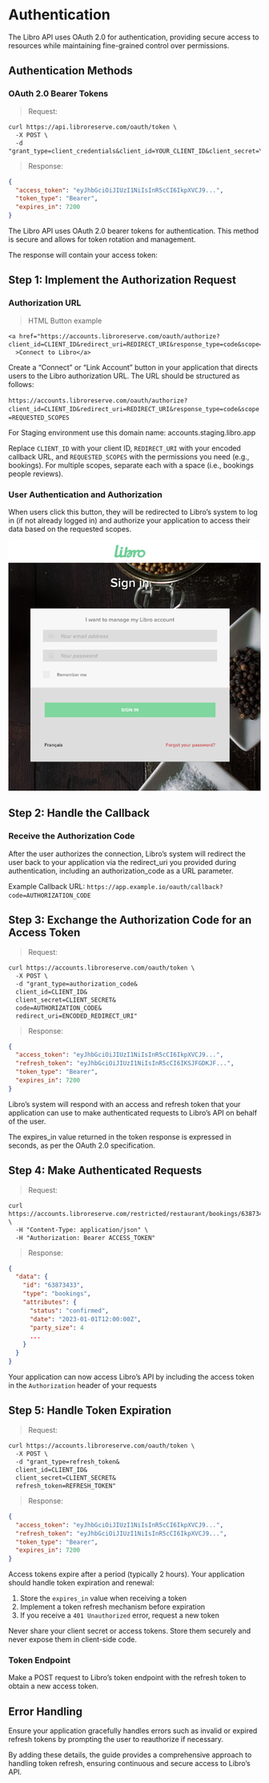 # Authentication

The Libro API uses OAuth 2.0 for authentication, providing secure access to resources while maintaining fine-grained control over permissions.

## Authentication Methods

### OAuth 2.0 Bearer Tokens


> Request:

```shell
curl https://api.libroreserve.com/oauth/token \
  -X POST \
  -d "grant_type=client_credentials&client_id=YOUR_CLIENT_ID&client_secret=YOUR_CLIENT_SECRET"
```


> Response:

```json
{
  "access_token": "eyJhbGciOiJIUzI1NiIsInR5cCI6IkpXVCJ9...",
  "token_type": "Bearer",
  "expires_in": 7200
}
```

The Libro API uses OAuth 2.0 bearer tokens for authentication. This method is secure and allows for token rotation and management.

The response will contain your access token:

## Step 1: Implement the Authorization Request

### Authorization URL

> HTML Button example

```shell
<a href="https://accounts.libroreserve.com/oauth/authorize?client_id=CLIENT_ID&redirect_uri=REDIRECT_URI&response_type=code&scope=REQUESTED_SCOPES"
  >Connect to Libro</a>
```

Create a “Connect” or “Link Account” button in your application that directs users to the Libro authorization URL. The URL should be structured as follows:

`https://accounts.libroreserve.com/oauth/authorize?client_id=CLIENT_ID&redirect_uri=REDIRECT_URI&response_type=code&scope=REQUESTED_SCOPES`



<aside class="notice">
For Staging environment use this domain name: accounts.staging.libro.app
</aside>

Replace `CLIENT_ID` with your client ID, `REDIRECT_URI` with your encoded callback URL, and `REQUESTED_SCOPES` with the permissions you need (e.g., bookings). For multiple scopes, separate each with a space (i.e., bookings people reviews).


### User Authentication and Authorization

When users click this button, they will be redirected to Libro’s system to log in (if not already logged in) and authorize your application to access their data based on the requested scopes.

<img src="../images/back-office.png" alt="Libro Authorization Flow">



## Step 2: Handle the Callback

### Receive the Authorization Code
After the user authorizes the connection, Libro’s system will redirect the user back to your application via the redirect_uri you provided during authentication, including an authorization_code as a URL parameter.

Example Callback URL:
`https://app.example.io/oauth/callback?code=AUTHORIZATION_CODE`



## Step 3: Exchange the Authorization Code for an Access Token

> Request:

```shell
curl https://accounts.libroreserve.com/oauth/token \
  -X POST \
  -d "grant_type=authorization_code&
  client_id=CLIENT_ID&
  client_secret=CLIENT_SECRET&
  code=AUTHORIZATION_CODE&
  redirect_uri=ENCODED_REDIRECT_URI"
```

> Response:

```json
{
  "access_token": "eyJhbGciOiJIUzI1NiIsInR5cCI6IkpXVCJ9...",
  "refresh_token": "eyJhbGciOiJIUzI1NiIsInR5cCI6IKSJFGDKJF...",
  "token_type": "Bearer",
  "expires_in": 7200
}
```

Libro’s system will respond with an access and refresh token that your application can use to make authenticated requests to Libro’s API on behalf of the user.

The expires_in value returned in the token response is expressed in seconds, as per the OAuth 2.0 specification.


## Step 4: Make Authenticated Requests

> Request:

```shell
curl https://accounts.libroreserve.com/restricted/restaurant/bookings/63873433 \
  -H "Content-Type: application/json" \
  -H "Authorization: Bearer ACCESS_TOKEN"
```

> Response:

```json
{
  "data": {
    "id": "63873433",
    "type": "bookings",
    "attributes": {
      "status": "confirmed",
      "date": "2023-01-01T12:00:00Z",
      "party_size": 4
      ...
    }
  }
}
```

Your application can now access Libro’s API by including the access token in the `Authorization` header of your requests


## Step 5: Handle Token Expiration

> Request:

```shell
curl https://accounts.libroreserve.com/oauth/token \
  -X POST \
  -d "grant_type=refresh_token&
  client_id=CLIENT_ID&
  client_secret=CLIENT_SECRET&
  refresh_token=REFRESH_TOKEN"
```

> Response:

```json
{
  "access_token": "eyJhbGciOiJIUzI1NiIsInR5cCI6IkpXVCJ9...",
  "refresh_token": "eyJhbGciOiJIUzI1NiIsInR5cCI6IkpXVCJ9...",
  "token_type": "Bearer",
  "expires_in": 7200
}
```

Access tokens expire after a period (typically 2 hours). Your application should handle token expiration and renewal:

1. Store the `expires_in` value when receiving a token
2. Implement a token refresh mechanism before expiration
3. If you receive a `401 Unauthorized` error, request a new token

<aside class="warning">
Never share your client secret or access tokens. Store them securely and never expose them in client-side code.
</aside>

### Token Endpoint

Make a POST request to Libro’s token endpoint with the refresh token to obtain a new access token.



































## Error Handling
Ensure your application gracefully handles errors such as invalid or expired refresh tokens by prompting the user to reauthorize if necessary.

By adding these details, the guide provides a comprehensive approach to handling token refresh, ensuring continuous and secure access to Libro’s API.

